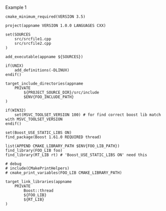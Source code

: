Example 1

    cmake_minimum_required(VERSION 3.5)
    
    project(appname VERSION 1.0.0 LANGUAGES CXX)
    
    set(SOURCES
        src/srcfile1.cpp
        src/srcfile2.cpp
    )
    
    add_executable(appname ${SOURCES})
    
    if(UNIX)
        add_definitions(-DLINUX)
    endif()
    
    target_include_directories(appname
        PRIVATE 
            ${PROJECT_SOURCE_DIR}/src/include
            $ENV{FOO_INCLUDE_PATH}
    )
    
    if(WIN32)
        set(MSVC_TOOLSET_VERSION 100) # for find correct boost lib match with MSVC_TOOLSET_VERSION
    endif()

    set(Boost_USE_STATIC_LIBS ON)
    find_package(Boost 1.61.0 REQUIRED thread)
    
    list(APPEND CMAKE_LIBRARY_PATH $ENV{FOO_LIB_PATH})
    find_library(FOO_LIB foo)
    find_library(RT_LIB rt) # 'Boost_USE_STATIC_LIBS ON' need this
    
    # debug
    # include(CMakePrintHelpers)
    # cmake_print_variables(FOO_LIB CMAKE_LIBRARY_PATH)
    
    target_link_libraries(appname
        PRIVATE
            Boost::thread
            ${FOO_LIB}
            ${RT_LIB}
    )
    
